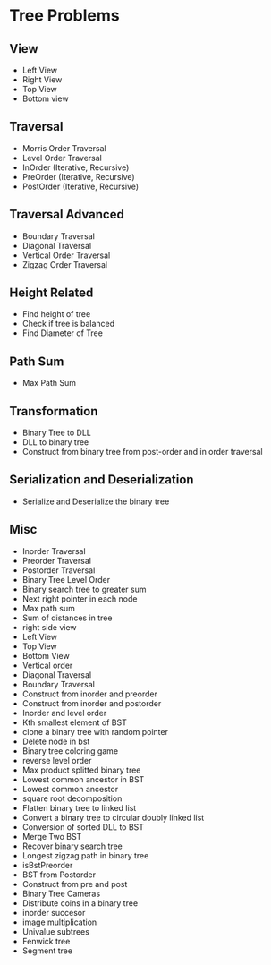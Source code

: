 

# Tree Problems

## View
- Left View
- Right View
- Top View
- Bottom view

## Traversal
- Morris Order Traversal
- Level Order Traversal
- InOrder (Iterative, Recursive)
- PreOrder (Iterative, Recursive)
- PostOrder (Iterative, Recursive)

## Traversal Advanced  
- Boundary Traversal
- Diagonal Traversal
- Vertical Order Traversal
- Zigzag Order Traversal

 
## Height Related
- Find height of tree
- Check if tree is balanced
- Find Diameter of Tree

## Path Sum
- Max Path Sum

## Transformation
- Binary Tree to DLL
- DLL to binary tree
- Construct from binary tree from post-order and in order traversal

## Serialization and Deserialization
- Serialize and Deserialize the binary tree

## Misc
- Inorder Traversal
- Preorder Traversal
- Postorder Traversal
- Binary Tree Level Order
- Binary search tree to greater sum
- Next right pointer in each node
- Max path sum
- Sum of distances in tree
- right side view
- Left View
- Top View
- Bottom View
- Vertical order
- Diagonal Traversal
- Boundary Traversal
- Construct from inorder and preorder
- Construct from inorder and postorder
- Inorder and level order
- Kth smallest element of BST
- clone a binary tree with random pointer
- Delete node in bst
- Binary tree coloring game
- reverse level order
- Max product splitted binary tree
- Lowest common ancestor in BST
- Lowest common ancestor
- square root decomposition
- Flatten binary tree to linked list
- Convert a binary tree to circular doubly linked list
- Conversion of sorted DLL to BST
- Merge Two BST
- Recover binary search tree
- Longest zigzag path in binary tree
- isBstPreorder
- BST from Postorder
- Construct from pre and post
- Binary Tree Cameras
- Distribute coins in a binary tree
- inorder succesor
- image multiplication
- Univalue subtrees
- Fenwick tree
- Segment tree

